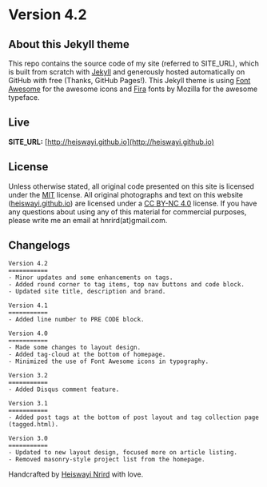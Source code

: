 # Version 4.2

## About this Jekyll theme

This repo contains the source code of my site (referred to SITE_URL), which is built from scratch with [Jekyll](http://jekyllrb.com/) and generously hosted automatically on GitHub with free (Thanks, GitHub Pages!). This Jekyll theme is using [Font Awesome](https://fortawesome.github.io/Font-Awesome/) for the awesome icons and [Fira](https://github.com/mozilla/Fira) fonts by Mozilla for the awesome typeface.

## Live

**SITE_URL:** [http://heiswayi.github.io](http://heiswayi.github.io)

## License

Unless otherwise stated, all original code presented on this site is licensed under the [MIT](LICENSE.md) license. All original photographs and text on this website ([heiswayi.github.io](http://heiswayi.github.io)) are licensed under a [CC BY-NC 4.0](https://creativecommons.org/licenses/by-nc/4.0/) license. If you have any questions about using any of this material for commercial purposes, please write me an email at hnrird(at)gmail.com.

## Changelogs

```
Version 4.2
===========
- Minor updates and some enhancements on tags.
- Added round corner to tag items, top nav buttons and code block.
- Updated site title, description and brand.

Version 4.1
===========
- Added line number to PRE CODE block.

Version 4.0
===========
- Made some changes to layout design.
- Added tag-cloud at the bottom of homepage.
- Minimized the use of Font Awesome icons in typography.

Version 3.2
===========
- Added Disqus comment feature.

Version 3.1
===========
- Added post tags at the bottom of post layout and tag collection page (tagged.html).

Version 3.0
===========
- Updated to new layout design, focused more on article listing.
- Removed masonry-style project list from the homepage.
```

Handcrafted by [Heiswayi Nrird](http://heiswayi.github.io) with love.
